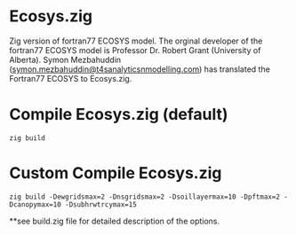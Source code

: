 # Ecosys.zig
Zig version of fortran77 ECOSYS model. The orginal developer of the fortran77 ECOSYS model is Professor Dr. Robert Grant (University of Alberta). Symon Mezbahuddin (symon.mezbahuddin@t4sanalyticsnmodelling.com) has translated the Fortran77 ECOSYS to Ecosys.zig.

# Compile Ecosys.zig (default)
`zig build`

# Custom Compile Ecosys.zig
`zig build -Dewgridsmax=2 -Dnsgridsmax=2 -Dsoillayermax=10 -Dpftmax=2 -Dcanopymax=10 -Dsubhrwtrcymax=15`

**see build.zig file for detailed description of the options.
